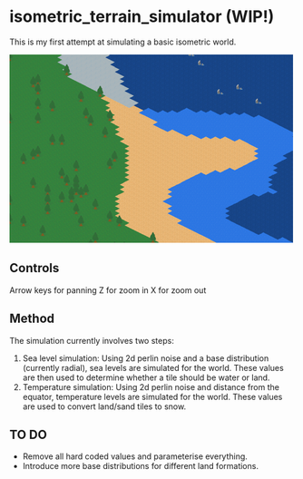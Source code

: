 # isometric_terrain_simulator (WIP!)

This is my first attempt at simulating a basic isometric world.

![.](isometric_terrain_simulation.png)

## Controls

Arrow keys for panning
Z for zoom in
X for zoom out

## Method

The simulation currently involves two steps:

1. Sea level simulation: Using 2d perlin noise and a base distribution (currently radial), sea levels are simulated for the world. These values are then used to determine whether a tile should be water or land.
2. Temperature simulation: Using 2d perlin noise and distance from the equator, temperature levels are simulated for the world. These values are used to convert land/sand tiles to snow.

## TO DO

* Remove all hard coded values and parameterise everything.
* Introduce more base distributions for different land formations.
